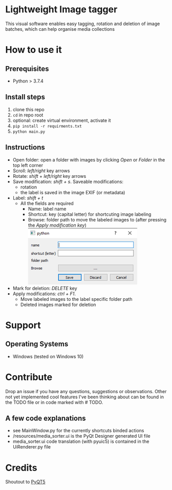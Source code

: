 # Lightweight Image tagger
This visual software enables easy tagging, rotation and deletion of image batches, which can help organise media collections
   
# How to use it

## Prerequisites
- Python > 3.7.4

## Install steps
1. clone this repo
2. `cd` in repo root
3. optional: create virtual environment, activate it
4. `pip install -r requirments.txt`
5. `python main.py`

## Instructions
- Open folder: open a folder with images by clicking *Open* or *Folder* in the top left corner
- Scroll: *left/right* key arrows
- Rotate: *shift* + *left/right* key arrows
- Save modification: *shift + s*. Saveable modifications:
    - rotation
    - the label is saved in the image EXIF (or metadata)
- Label: *shift + t* 
    - All the fields are required
        - Name: label name
        - Shortcut: key (capital letter) for shortcuting image labeling
        - Browse: folder path to move the labeled images to (after pressing the *Apply modification key*)
![Tag Dialog Box](/resources/dialog-box.png)
- Mark for deletion: *DELETE* key
- Apply modifications: *ctrl + F1*. 
    -  Move labeled images to the label specific folder path
    -  Deleted images marked for deletion


# Support
## Operating Systems
- Windows (tested on Windows 10)

# Contribute
Drop an issue if you have any questions, suggestions or observations. Other not yet implemented cool features I've been thinking about can be found in the TODO file or in code marked with # TODO.

## A few code explanations
- see MainWindow.py for the currently shortcuts binded actions
- /resources/media_sorter.ui is the PyQt Designer generated UI file
- media_sorter.ui code translation (with pyuic5) is contained in the UiRenderer.py file

# Credits
Shoutout to [PyQT5](https://www.qt.io/qt-for-python)